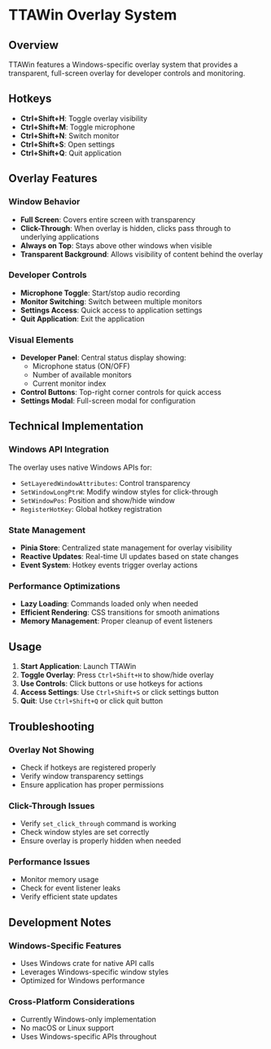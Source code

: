 # TTAWin Overlay System

## Overview
TTAWin features a Windows-specific overlay system that provides a transparent, full-screen overlay for developer controls and monitoring.

## Hotkeys
- **Ctrl+Shift+H**: Toggle overlay visibility
- **Ctrl+Shift+M**: Toggle microphone
- **Ctrl+Shift+N**: Switch monitor
- **Ctrl+Shift+S**: Open settings
- **Ctrl+Shift+Q**: Quit application

## Overlay Features

### Window Behavior
- **Full Screen**: Covers entire screen with transparency
- **Click-Through**: When overlay is hidden, clicks pass through to underlying applications
- **Always on Top**: Stays above other windows when visible
- **Transparent Background**: Allows visibility of content behind the overlay

### Developer Controls
- **Microphone Toggle**: Start/stop audio recording
- **Monitor Switching**: Switch between multiple monitors
- **Settings Access**: Quick access to application settings
- **Quit Application**: Exit the application

### Visual Elements
- **Developer Panel**: Central status display showing:
  - Microphone status (ON/OFF)
  - Number of available monitors
  - Current monitor index
- **Control Buttons**: Top-right corner controls for quick access
- **Settings Modal**: Full-screen modal for configuration

## Technical Implementation

### Windows API Integration
The overlay uses native Windows APIs for:
- `SetLayeredWindowAttributes`: Control transparency
- `SetWindowLongPtrW`: Modify window styles for click-through
- `SetWindowPos`: Position and show/hide window
- `RegisterHotKey`: Global hotkey registration

### State Management
- **Pinia Store**: Centralized state management for overlay visibility
- **Reactive Updates**: Real-time UI updates based on state changes
- **Event System**: Hotkey events trigger overlay actions

### Performance Optimizations
- **Lazy Loading**: Commands loaded only when needed
- **Efficient Rendering**: CSS transitions for smooth animations
- **Memory Management**: Proper cleanup of event listeners

## Usage

1. **Start Application**: Launch TTAWin
2. **Toggle Overlay**: Press `Ctrl+Shift+H` to show/hide overlay
3. **Use Controls**: Click buttons or use hotkeys for actions
4. **Access Settings**: Use `Ctrl+Shift+S` or click settings button
5. **Quit**: Use `Ctrl+Shift+Q` or click quit button

## Troubleshooting

### Overlay Not Showing
- Check if hotkeys are registered properly
- Verify window transparency settings
- Ensure application has proper permissions

### Click-Through Issues
- Verify `set_click_through` command is working
- Check window styles are set correctly
- Ensure overlay is properly hidden when needed

### Performance Issues
- Monitor memory usage
- Check for event listener leaks
- Verify efficient state updates

## Development Notes

### Windows-Specific Features
- Uses Windows crate for native API calls
- Leverages Windows-specific window styles
- Optimized for Windows performance

### Cross-Platform Considerations
- Currently Windows-only implementation
- No macOS or Linux support
- Uses Windows-specific APIs throughout 